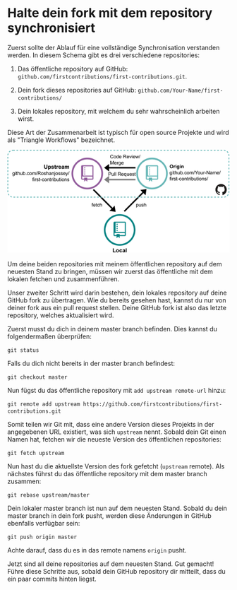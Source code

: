 # Halte dein fork mit dem repository synchronisiert

Zuerst sollte der Ablauf für eine vollständige Synchronisation verstanden werden. In diesem Schema gibt es drei verschiedene repositories: 

1. Das öffentliche repository auf GitHub:
`github.com/firstcontributions/first-contributions.git`.

2. Dein fork dieses repositories auf GitHub:
`github.com/Your-Name/first-contributions/`

3. Dein lokales repository, mit welchem du sehr wahrscheinlich arbeiten wirst. 

Diese Art der Zusammenarbeit ist typisch für open source Projekte und wird als "Triangle Workflows" bezeichnet.

<img style="float;" src="../../assets/triangle_workflow.png" alt="triangle workflow" />

Um deine beiden repositories mit meinem öffentlichen repository auf dem neuesten Stand zu bringen, müssen wir zuerst das öffentliche mit dem lokalen fetchen und zusammenführen.

Unser zweiter Schritt wird darin bestehen, dein lokales repository auf deine GitHub fork zu übertragen. Wie du bereits gesehen hast, kannst du nur von deiner fork aus ein pull request stellen. Deine GitHub fork ist also das letzte repository, welches aktualisiert wird.

Zuerst musst du dich in deinem master branch befinden. Dies kannst du folgendermaßen überprüfen:

```
git status
```

Falls du dich nicht bereits in der master branch befindest:

```
git checkout master
```

Nun fügst du das öffentliche repository mit `add upstream remote-url` hinzu:

```
git remote add upstream https://github.com/firstcontributions/first-contributions.git
```

Somit teilen wir Git mit, dass eine andere Version dieses Projekts in der angegebenen URL existiert, was sich `upstream` nennt. Sobald dein Git einen Namen hat, fetchen wir die neueste Version des öffentlichen repositories:

```
git fetch upstream
```

Nun hast du die aktuellste Version des fork gefetcht (`upstream` remote). Als nächstes führst du das öffentliche repository mit dem master branch zusammen:

```
git rebase upstream/master
```

Dein lokaler master branch ist nun auf dem neuesten Stand. Sobald du dein master branch in dein fork pusht, werden diese Änderungen in GitHub ebenfalls verfügbar sein:

```
git push origin master
```

Achte darauf, dass du es in das remote namens `origin` pusht.

Jetzt sind all deine repositories auf dem neuesten Stand. Gut gemacht! Führe diese Schritte aus, sobald dein GitHub repository dir mitteilt, dass du ein paar commits hinten liegst.
